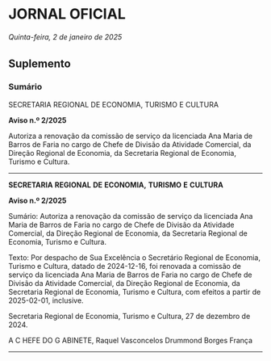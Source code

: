 # JORNAL OFICIAL

###### Quinta-feira, 2 de janeiro de 2025

## **Suplemento**

### **Sumário**

SECRETARIA REGIONAL DE ECONOMIA, TURISMO E CULTURA

**Aviso n.º 2/2025**

Autoriza a renovação da comissão de serviço da licenciada Ana Maria de Barros de
Faria no cargo de Chefe de Divisão da Atividade Comercial, da Direção Regional de
Economia, da Secretaria Regional de Economia, Turismo e Cultura.




---

**SECRETARIA** **REGIONAL** **DE** **ECONOMIA,** **TURISMO** **E** **CULTURA**


**Aviso n.º 2/2025**


Sumário:
Autoriza a renovação da comissão de serviço da licenciada Ana Maria de Barros de Faria no cargo de Chefe de Divisão da Atividade
Comercial, da Direção Regional de Economia, da Secretaria Regional de Economia, Turismo e Cultura.

Texto:
Por despacho de Sua Excelência o Secretário Regional de Economia, Turismo e Cultura, datado de 2024-12-16, foi
renovada a comissão de serviço da licenciada Ana Maria de Barros de Faria no cargo de Chefe de Divisão da Atividade
Comercial, da Direção Regional de Economia, da Secretaria Regional de Economia, Turismo e Cultura, com efeitos a partir de
2025-02-01, inclusive.


Secretaria Regional de Economia, Turismo e Cultura, 27 de dezembro de 2024.

A C HEFE DO G ABINETE, Raquel Vasconcelos Drummond Borges França




---
